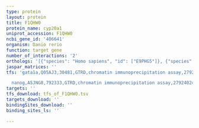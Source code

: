 ```yaml
---
type: protein
layout: protein
title: F1QHW0
protein_name: cyp20a1
uniprot_accession: F1QHW0
ncbi_gene_id: '406641'
organism: Danio rerio
function: target gene
number_of_interactions: '2'
orthologs: '[{"species": "Homo sapiens", "id": ["E9PHG5"]}, {"species": "Mus musculus", "id": ["<a href=\"/protein/q8bke6\">Q8BKE6</a>"]}, {"species": "Rattus norvegicus", "id": ["<a href=\"/protein/f1lsk6\">F1LSK6</a>"]}]'
jaspar_matrices: ''
tfs: 'gata1a,Q05AJ3,30481,GTRD,chromatin immunoprecipitation assay,27924024%5Buid%5D,No

  nanog,A5JNG8,792333,GTRD,chromatin immunoprecipitation assay,27924024%5Buid%5D,No'
targets: ''
tfs_download: tfs_of_F1QHW0.tsv
targets_download: ''
bindingSites_download: ''
binding_sites_ls: ''

---
```

